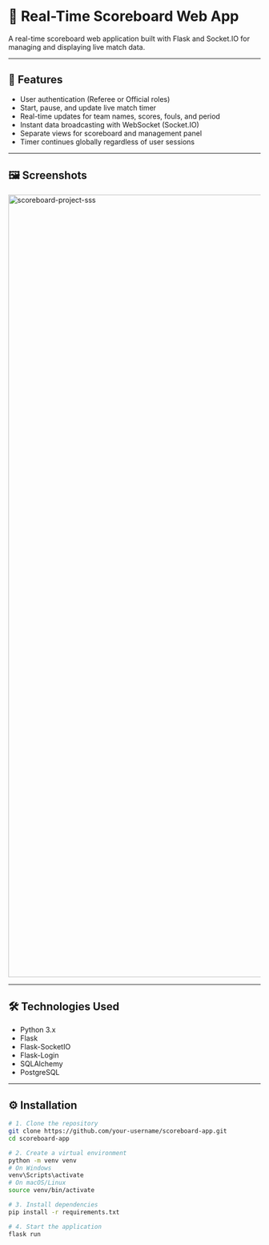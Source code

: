 # 🏀 Real-Time Scoreboard Web App

A real-time scoreboard web application built with Flask and Socket.IO for managing and displaying live match data.

---

## 🚀 Features

- User authentication (Referee or Official roles)
- Start, pause, and update live match timer
- Real-time updates for team names, scores, fouls, and period
- Instant data broadcasting with WebSocket (Socket.IO)
- Separate views for scoreboard and management panel
- Timer continues globally regardless of user sessions

---

## 🖼️ Screenshots
<img width="1764" height="1562" alt="scoreboard-project-sss" src="https://github.com/user-attachments/assets/c72af7eb-08d4-49fa-83c5-d15183ae6370" />

---

## 🛠️ Technologies Used

- Python 3.x
- Flask
- Flask-SocketIO
- Flask-Login
- SQLAlchemy
- PostgreSQL

---

## ⚙️ Installation

```bash
# 1. Clone the repository
git clone https://github.com/your-username/scoreboard-app.git
cd scoreboard-app

# 2. Create a virtual environment
python -m venv venv
# On Windows
venv\Scripts\activate
# On macOS/Linux
source venv/bin/activate

# 3. Install dependencies
pip install -r requirements.txt

# 4. Start the application
flask run
